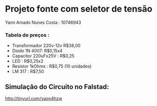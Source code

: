# Projeto fonte com seletor de tensão
Yann Amado Nunes Costa : 10746943


### Tabela de preços : 

- Transformador 220v-12v R$38,00
- Diodo 1N 4007: R$0,15x4
- Capacitor 220uFx25V : R$0,25
- LED : R$0,25x2
- Resistor 1kOhms : R$0,75 (10 unidades)
- LM 317 : R$7,50


## Simulação do Circuito no Falstad:

http://tinyurl.com/yaon4hzw

